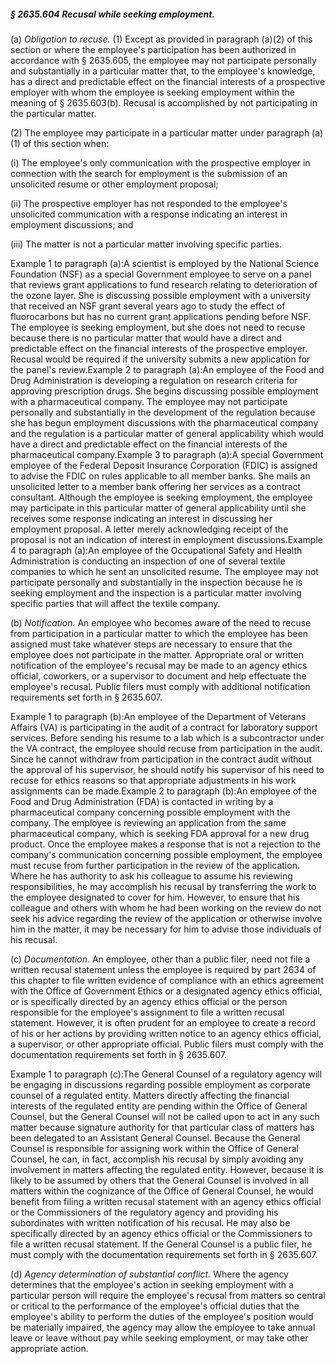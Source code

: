 ##### § 2635.604 Recusal while seeking employment. #####

(a) *Obligation to recuse.* (1) Except as provided in paragraph (a)(2) of this section or where the employee's participation has been authorized in accordance with § 2635.605, the employee may not participate personally and substantially in a particular matter that, to the employee's knowledge, has a direct and predictable effect on the financial interests of a prospective employer with whom the employee is seeking employment within the meaning of § 2635.603(b). Recusal is accomplished by not participating in the particular matter.

(2) The employee may participate in a particular matter under paragraph (a)(1) of this section when:

(i) The employee's only communication with the prospective employer in connection with the search for employment is the submission of an unsolicited resume or other employment proposal;

(ii) The prospective employer has not responded to the employee's unsolicited communication with a response indicating an interest in employment discussions; and

(iii) The matter is not a particular matter involving specific parties.

Example 1 to paragraph (a):A scientist is employed by the National Science Foundation (NSF) as a special Government employee to serve on a panel that reviews grant applications to fund research relating to deterioration of the ozone layer. She is discussing possible employment with a university that received an NSF grant several years ago to study the effect of fluorocarbons but has no current grant applications pending before NSF. The employee is seeking employment, but she does not need to recuse because there is no particular matter that would have a direct and predictable effect on the financial interests of the prospective employer. Recusal would be required if the university submits a new application for the panel's review.Example 2 to paragraph (a):An employee of the Food and Drug Administration is developing a regulation on research criteria for approving prescription drugs. She begins discussing possible employment with a pharmaceutical company. The employee may not participate personally and substantially in the development of the regulation because she has begun employment discussions with the pharmaceutical company and the regulation is a particular matter of general applicability which would have a direct and predictable effect on the financial interests of the pharmaceutical company.Example 3 to paragraph (a):A special Government employee of the Federal Deposit Insurance Corporation (FDIC) is assigned to advise the FDIC on rules applicable to all member banks. She mails an unsolicited letter to a member bank offering her services as a contract consultant. Although the employee is seeking employment, the employee may participate in this particular matter of general applicability until she receives some response indicating an interest in discussing her employment proposal. A letter merely acknowledging receipt of the proposal is not an indication of interest in employment discussions.Example 4 to paragraph (a):An employee of the Occupational Safety and Health Administration is conducting an inspection of one of several textile companies to which he sent an unsolicited resume. The employee may not participate personally and substantially in the inspection because he is seeking employment and the inspection is a particular matter involving specific parties that will affect the textile company.

(b) *Notification.* An employee who becomes aware of the need to recuse from participation in a particular matter to which the employee has been assigned must take whatever steps are necessary to ensure that the employee does not participate in the matter. Appropriate oral or written notification of the employee's recusal may be made to an agency ethics official, coworkers, or a supervisor to document and help effectuate the employee's recusal. Public filers must comply with additional notification requirements set forth in § 2635.607.

Example 1 to paragraph (b):An employee of the Department of Veterans Affairs (VA) is participating in the audit of a contract for laboratory support services. Before sending his resume to a lab which is a subcontractor under the VA contract, the employee should recuse from participation in the audit. Since he cannot withdraw from participation in the contract audit without the approval of his supervisor, he should notify his supervisor of his need to recuse for ethics reasons so that appropriate adjustments in his work assignments can be made.Example 2 to paragraph (b):An employee of the Food and Drug Administration (FDA) is contacted in writing by a pharmaceutical company concerning possible employment with the company. The employee is reviewing an application from the same pharmaceutical company, which is seeking FDA approval for a new drug product. Once the employee makes a response that is not a rejection to the company's communication concerning possible employment, the employee must recuse from further participation in the review of the application. Where he has authority to ask his colleague to assume his reviewing responsibilities, he may accomplish his recusal by transferring the work to the employee designated to cover for him. However, to ensure that his colleague and others with whom he had been working on the review do not seek his advice regarding the review of the application or otherwise involve him in the matter, it may be necessary for him to advise those individuals of his recusal.

(c) *Documentation.* An employee, other than a public filer, need not file a written recusal statement unless the employee is required by part 2634 of this chapter to file written evidence of compliance with an ethics agreement with the Office of Government Ethics or a designated agency ethics official, or is specifically directed by an agency ethics official or the person responsible for the employee's assignment to file a written recusal statement. However, it is often prudent for an employee to create a record of his or her actions by providing written notice to an agency ethics official, a supervisor, or other appropriate official. Public filers must comply with the documentation requirements set forth in § 2635.607.

Example 1 to paragraph (c):The General Counsel of a regulatory agency will be engaging in discussions regarding possible employment as corporate counsel of a regulated entity. Matters directly affecting the financial interests of the regulated entity are pending within the Office of General Counsel, but the General Counsel will not be called upon to act in any such matter because signature authority for that particular class of matters has been delegated to an Assistant General Counsel. Because the General Counsel is responsible for assigning work within the Office of General Counsel, he can, in fact, accomplish his recusal by simply avoiding any involvement in matters affecting the regulated entity. However, because it is likely to be assumed by others that the General Counsel is involved in all matters within the cognizance of the Office of General Counsel, he would benefit from filing a written recusal statement with an agency ethics official or the Commissioners of the regulatory agency and providing his subordinates with written notification of his recusal. He may also be specifically directed by an agency ethics official or the Commissioners to file a written recusal statement. If the General Counsel is a public filer, he must comply with the documentation requirements set forth in § 2635.607.

(d) *Agency determination of substantial conflict.* Where the agency determines that the employee's action in seeking employment with a particular person will require the employee's recusal from matters so central or critical to the performance of the employee's official duties that the employee's ability to perform the duties of the employee's position would be materially impaired, the agency may allow the employee to take annual leave or leave without pay while seeking employment, or may take other appropriate action.